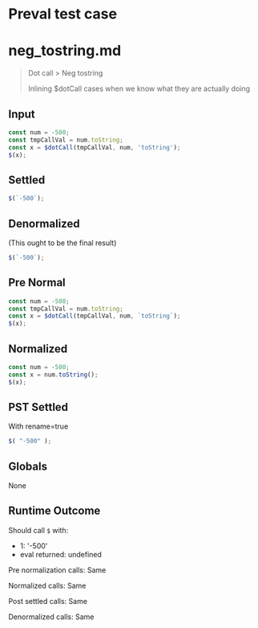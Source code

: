 # Preval test case

# neg_tostring.md

> Dot call > Neg tostring
>
> Inlining $dotCall cases when we know what they are actually doing

## Input

`````js filename=intro
const num = -500;
const tmpCallVal = num.toString;
const x = $dotCall(tmpCallVal, num, 'toString');
$(x);
`````

## Settled


`````js filename=intro
$(`-500`);
`````

## Denormalized
(This ought to be the final result)

`````js filename=intro
$(`-500`);
`````

## Pre Normal


`````js filename=intro
const num = -500;
const tmpCallVal = num.toString;
const x = $dotCall(tmpCallVal, num, `toString`);
$(x);
`````

## Normalized


`````js filename=intro
const num = -500;
const x = num.toString();
$(x);
`````

## PST Settled
With rename=true

`````js filename=intro
$( "-500" );
`````

## Globals

None

## Runtime Outcome

Should call `$` with:
 - 1: '-500'
 - eval returned: undefined

Pre normalization calls: Same

Normalized calls: Same

Post settled calls: Same

Denormalized calls: Same

